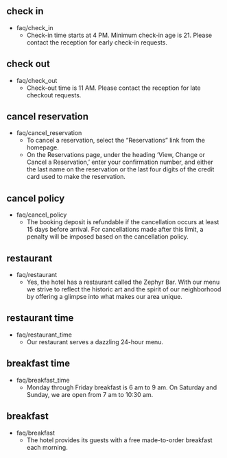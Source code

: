 ## check in
* faq/check_in
	- Check-in time starts at 4 PM. Minimum check-in age is 21. Please contact the reception for early check-in requests.

## check out
* faq/check_out
    - Check-out time is 11 AM. Please contact the reception for late checkout requests.

## cancel reservation
* faq/cancel_reservation
	- To cancel a reservation, select the “Reservations” link from the homepage.
	- On the Reservations page, under the heading ‘View, Change or Cancel a Reservation,’ enter your confirmation number, and either the last name on the reservation or the last four digits of the credit card used to make the reservation.

## cancel policy
* faq/cancel_policy
	- The booking deposit is refundable if the cancellation occurs at least 15 days before arrival. For cancellations made after this limit, a penalty will be imposed based on the cancellation policy.

## restaurant
* faq/restaurant
	- Yes, the hotel has a restaurant called the Zephyr Bar. With our menu we strive to reflect the historic art and the spirit of our neighborhood by offering a glimpse into what makes our area unique.

## restaurant time
* faq/restaurant_time
	- Our restaurant serves a dazzling 24-hour menu.

## breakfast time
* faq/breakfast_time
	- Monday through Friday breakfast is 6 am to 9 am. On Saturday and Sunday, we are open from 7 am to 10:30 am.

## breakfast
* faq/breakfast
	- The hotel provides its guests with a free made-to-order breakfast each morning.
